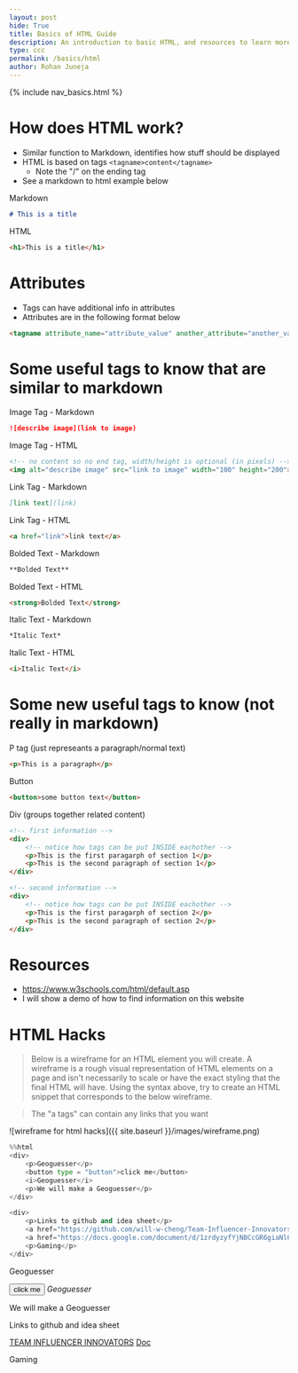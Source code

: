 ```yaml
---
layout: post
hide: True
title: Basics of HTML Guide
description: An introduction to basic HTML, and resources to learn more.
type: ccc
permalink: /basics/html
author: Rohan Juneja
---
```


{% include nav_basics.html %}


# How does HTML work?
- Similar function to Markdown, identifies how stuff should be displayed
- HTML is based on tags `<tagname>content</tagname>`
  - Note the "/" on the ending tag
- See a markdown to html example below

Markdown
```md
# This is a title
```
HTML
```html
<h1>This is a title</h1>
```

# Attributes
- Tags can have additional info in attributes
- Attributes are in the following format below

```html
<tagname attribute_name="attribute_value" another_attribute="another_value"></tagname>
```

# Some useful tags to know that are similar to markdown
Image Tag - Markdown

```md
![describe image](link to image)
```

Image Tag - HTML

```html
<!-- no content so no end tag, width/height is optional (in pixels) -->
<img alt="describe image" src="link to image" width="100" height="200">
```

Link Tag - Markdown

```md
[link text](link)
```

Link Tag - HTML

```html
<a href="link">link text</a>
```

Bolded Text - Markdown

```md
**Bolded Text**
```

Bolded Text - HTML

```md
<strong>Bolded Text</strong>
```

Italic Text - Markdown

```md
*Italic Text*
```

Italic Text - HTML

```md
<i>Italic Text</i>
```

# Some new useful tags to know (not really in markdown)
P tag (just represeants a paragraph/normal text)

```html
<p>This is a paragraph</p>
```

Button

```html
<button>some button text</button>
```

Div (groups together related content)

```html
<!-- first information -->
<div>
    <!-- notice how tags can be put INSIDE eachother -->
    <p>This is the first paragarph of section 1</p>
    <p>This is the second paragraph of section 1</p>
</div>

<!-- second information -->
<div>
    <!-- notice how tags can be put INSIDE eachother -->
    <p>This is the first paragarph of section 2</p>
    <p>This is the second paragraph of section 2</p>
</div>
```



# Resources
- https://www.w3schools.com/html/default.asp
- I will show a demo of how to find information on this website

# HTML Hacks
> Below is a wireframe for an HTML element you will create. A wireframe is a rough visual representation of HTML elements on a page and isn't necessarily to scale or have the exact styling that the final HTML will have. Using the syntax above, try to create an HTML snippet that corresponds to the below wireframe.

> The "a tags" can contain any links that you want

![wireframe for html hacks]({{ site.baseurl }}/images/wireframe.png)


```python
%%html
<div>
    <p>Geoguesser</p>
    <button type = "button">click me</button>
    <i>Geoguesser</i>
    <p>We will make a Geoguesser</p>
</div>

<div>
    <p>Links to github and idea sheet</p>
    <a href="https://github.com/will-w-cheng/Team-Influencer-Innovators">TEAM INFLUENCER INNOVATORS</a>
    <a href="https://docs.google.com/document/d/1zrdyzyfYjNBCcGR6giaNl64trvzqST6QLHkerMv3mzc/edit">Doc</a>
    <p>Gaming</p>
</div>
```


<div>
    <p>Geoguesser</p>
    <button type = "button">click me</button>
    <i>Geoguesser</i>
    <p>We will make a Geoguesser</p>
</div>

<div>
    <p>Links to github and idea sheet</p>
    <a href="https://github.com/will-w-cheng/Team-Influencer-Innovators">TEAM INFLUENCER INNOVATORS</a>
    <a href="https://docs.google.com/document/d/1zrdyzyfYjNBCcGR6giaNl64trvzqST6QLHkerMv3mzc/edit">Doc</a>
    <p>Gaming</p>
</div>


